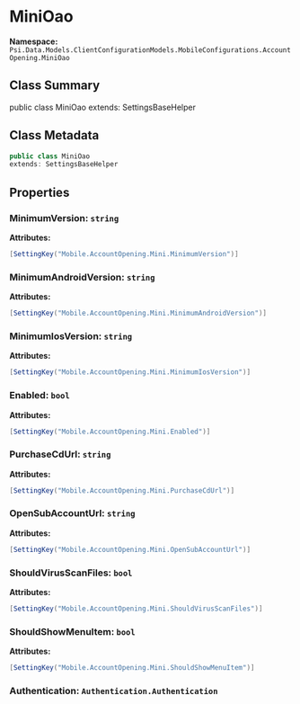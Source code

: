 # MiniOao

**Namespace:** `Psi.Data.Models.ClientConfigurationModels.MobileConfigurations.AccountOpening.MiniOao`

## Class Summary

public class MiniOao
extends: SettingsBaseHelper

## Class Metadata

```typescript
public class MiniOao
extends: SettingsBaseHelper
```

## Properties

### MinimumVersion: `string`

**Attributes:**
```csharp
[SettingKey("Mobile.AccountOpening.Mini.MinimumVersion")]
```

### MinimumAndroidVersion: `string`

**Attributes:**
```csharp
[SettingKey("Mobile.AccountOpening.Mini.MinimumAndroidVersion")]
```

### MinimumIosVersion: `string`

**Attributes:**
```csharp
[SettingKey("Mobile.AccountOpening.Mini.MinimumIosVersion")]
```

### Enabled: `bool`

**Attributes:**
```csharp
[SettingKey("Mobile.AccountOpening.Mini.Enabled")]
```

### PurchaseCdUrl: `string`

**Attributes:**
```csharp
[SettingKey("Mobile.AccountOpening.Mini.PurchaseCdUrl")]
```

### OpenSubAccountUrl: `string`

**Attributes:**
```csharp
[SettingKey("Mobile.AccountOpening.Mini.OpenSubAccountUrl")]
```

### ShouldVirusScanFiles: `bool`

**Attributes:**
```csharp
[SettingKey("Mobile.AccountOpening.Mini.ShouldVirusScanFiles")]
```

### ShouldShowMenuItem: `bool`

**Attributes:**
```csharp
[SettingKey("Mobile.AccountOpening.Mini.ShouldShowMenuItem")]
```

### Authentication: `Authentication.Authentication`

